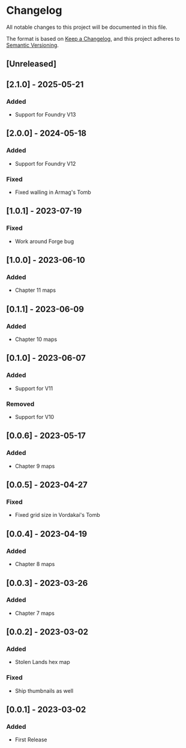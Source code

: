 # Changelog
All notable changes to this project will be documented in this file.

The format is based on [Keep a Changelog](https://keepachangelog.com/en/1.0.0/),
and this project adheres to [Semantic Versioning](https://semver.org/spec/v2.0.0.html).

## [Unreleased]

## [2.1.0] - 2025-05-21

### Added

* Support for Foundry V13

## [2.0.0] - 2024-05-18

### Added

* Support for Foundry V12

### Fixed

* Fixed walling in Armag's Tomb

## [1.0.1] - 2023-07-19

### Fixed

* Work around Forge bug

## [1.0.0] - 2023-06-10

### Added

* Chapter 11 maps


## [0.1.1] - 2023-06-09

### Added

* Chapter 10 maps

## [0.1.0] - 2023-06-07

### Added

* Support for V11

### Removed

* Support for V10

## [0.0.6] - 2023-05-17

### Added

* Chapter 9 maps

## [0.0.5] - 2023-04-27

### Fixed

* Fixed grid size in Vordakai's Tomb

## [0.0.4] - 2023-04-19

### Added

* Chapter 8 maps

## [0.0.3] - 2023-03-26

### Added

* Chapter 7 maps

## [0.0.2] - 2023-03-02

### Added

* Stolen Lands hex map

### Fixed

* Ship thumbnails as well

## [0.0.1] - 2023-03-02

### Added

* First Release
